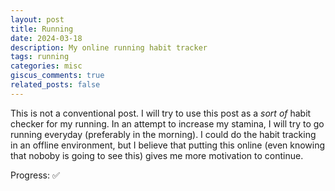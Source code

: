 ```yaml
---
layout: post
title: Running 
date: 2024-03-18
description: My online running habit tracker
tags: running
categories: misc
giscus_comments: true
related_posts: false
---
```


This is not a conventional post. I will try to use this post as a *sort of* habit checker for my running. In an attempt to increase my stamina, I will try to go running everyday (preferably in the morning). I could do the habit tracking in an offline environment, but I believe that putting this online (even knowing that noboby is going to see this) gives me more motivation to continue.

Progress: ✅
